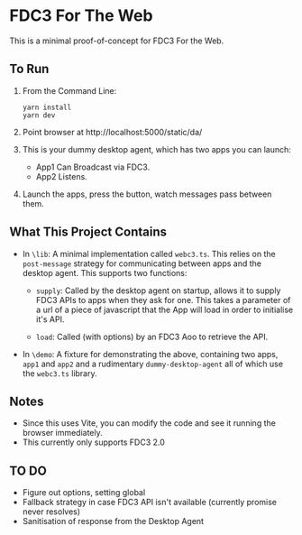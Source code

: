 # FDC3 For The Web 

This is a minimal proof-of-concept for FDC3 For the Web.

## To Run

1.  From the Command Line:
    ```
    yarn install
    yarn dev
    ```

2. Point browser at http://localhost:5000/static/da/

3. This is your dummy desktop agent, which has two apps you can launch:

    - App1 Can Broadcast via FDC3.
    - App2 Listens.

4. Launch the apps, press the button, watch messages pass between them.

## What This Project Contains

 - In `\lib`:  A minimal implementation called `webc3.ts`.  This relies on the `post-message` strategy for communicating between apps and the desktop agent.  This supports two functions:

   - `supply`:  Called by the desktop agent on startup, allows it to supply FDC3 APIs to apps when they ask for one.  This takes a parameter of a url of a piece of javascript that the App will load in order to initialise it's API.

   - `load`: Called (with options) by an FDC3 Aoo to retrieve the API.

 - In `\demo`:  A fixture for demonstrating the above, containing two apps, `app1` and `app2` and a rudimentary `dummy-desktop-agent` all of which use the `webc3.ts` library.



## Notes

- Since this uses Vite, you can modify the code and see it running the browser immediately.
- This currently only supports FDC3 2.0


## TO DO

 - Figure out options, setting global
 - Fallback strategy in case FDC3 API isn't available (currently promise never resolves)
 - Sanitisation of response from the Desktop Agent


